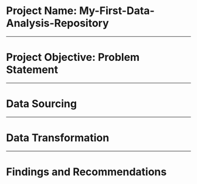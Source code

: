 # Project Name: My-First-Data-Analysis-Repository

---
# Project Objective: Problem Statement



---
# Data Sourcing



---
# Data Transformation



---
# Findings and Recommendations
